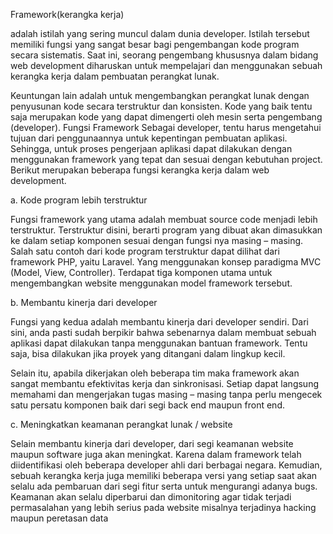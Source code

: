 Framework(kerangka kerja)

adalah istilah yang sering muncul dalam dunia developer. Istilah tersebut memiliki fungsi yang sangat besar bagi pengembangan kode program secara sistematis. Saat ini, seorang pengembang khususnya dalam bidang web development diharuskan untuk mempelajari dan menggunakan sebuah kerangka kerja dalam pembuatan perangkat lunak.

Keuntungan lain adalah untuk mengembangkan perangkat lunak dengan penyusunan kode secara terstruktur dan konsisten. Kode yang baik tentu saja merupakan kode yang dapat dimengerti oleh mesin serta pengembang (developer). Fungsi Framework Sebagai developer, tentu harus mengetahui tujuan dari penggunaannya untuk kepentingan pembuatan aplikasi. Sehingga, untuk proses pengerjaan aplikasi dapat dilakukan dengan menggunakan framework yang tepat dan sesuai dengan kebutuhan project. Berikut merupakan beberapa fungsi kerangka kerja dalam web development.

a. Kode program lebih terstruktur

Fungsi framework yang utama adalah membuat source code menjadi lebih terstruktur. Terstruktur disini, berarti program yang dibuat akan dimasukkan ke dalam setiap komponen sesuai dengan fungsi nya masing – masing. Salah satu contoh dari kode program terstruktur dapat dilihat dari framework PHP, yaitu Laravel. Yang menggunakan konsep paradigma MVC (Model, View, Controller). Terdapat tiga komponen utama untuk mengembangkan website menggunakan model framework tersebut.

b. Membantu kinerja dari developer

Fungsi yang kedua adalah membantu kinerja dari developer sendiri. Dari sini, anda pasti sudah berpikir bahwa sebenarnya dalam membuat sebuah aplikasi dapat dilakukan tanpa menggunakan bantuan framework. Tentu saja, bisa dilakukan jika proyek yang ditangani dalam lingkup kecil.

Selain itu, apabila dikerjakan oleh beberapa tim maka framework akan sangat membantu efektivitas kerja dan sinkronisasi. Setiap dapat langsung memahami dan mengerjakan tugas masing – masing tanpa perlu mengecek satu persatu komponen baik dari segi back end maupun front end.

c. Meningkatkan keamanan perangkat lunak / website

Selain membantu kinerja dari developer, dari segi keamanan website maupun software juga akan meningkat. Karena dalam framework telah diidentifikasi oleh beberapa developer ahli dari berbagai negara. Kemudian, sebuah kerangka kerja juga memiliki beberapa versi yang setiap saat akan selalu ada pembaruan dari segi fitur serta untuk mengurangi adanya bugs. Keamanan akan selalu diperbarui dan dimonitoring agar tidak terjadi permasalahan yang lebih serius pada website misalnya terjadinya hacking maupun peretasan data
